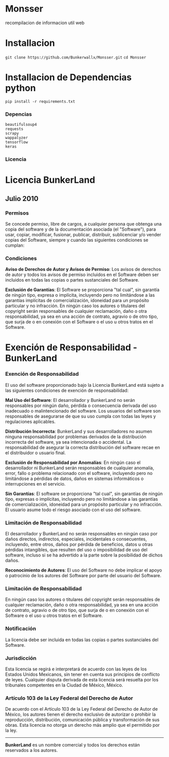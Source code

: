 # Monsser
recompilacion de informacion util web
# Installacion
`git clone https://github.com/Bunkerwallx/Monsser.git`
`cd Monsser`

# Installacion de Dependencias python
`pip install -r requirements.txt`
### Depencias 
```
beautifulsoup4
requests
scrapy
wappalyzer
tensorflow
keras

```
### Licencia
# Licencia BunkerLand

##  Julio 2010

### Permisos

Se concede permiso, libre de cargos, a cualquier persona que obtenga una copia del software y de la documentación asociada (el "Software"), para usar, copiar, modificar, fusionar, publicar, distribuir, sublicenciar y/o vender copias del Software, siempre y cuando las siguientes condiciones se cumplan:

### Condiciones
**Aviso de Derechos de Autor y Avisos de Permiso**:
   Los avisos de derechos de autor y todos los avisos de permiso incluidos en el Software deben ser incluidos en todas las copias o partes sustanciales del Software.

**Exclusión de Garantías**:
   El Software se proporciona "tal cual", sin garantía de ningún tipo, expresa o implícita, incluyendo pero no limitándose a las garantías implícitas de comercialización, idoneidad para un propósito particular y no infracción. En ningún caso los autores o titulares del copyright serán responsables de cualquier reclamación, daño o otra responsabilidad, ya sea en una acción de contrato, agravio o de otro tipo, que surja de o en conexión con el Software o el uso u otros tratos en el Software.

# Exención de Responsabilidad - BunkerLand
### Exención de Responsabilidad

El uso del software proporcionado bajo la Licencia BunkerLand está sujeto a las siguientes condiciones de exención de responsabilidad:

**Mal Uso del Software**:
   El desarrollador y BunkerLand no serán responsables por ningún daño, pérdida o consecuencia derivada del uso inadecuado o malintencionado del software. Los usuarios del software son responsables de asegurarse de que su uso cumpla con todas las leyes y regulaciones aplicables.

**Distribución Incorrecta**:
   BunkerLand y sus desarrolladores no asumen ninguna responsabilidad por problemas derivados de la distribución incorrecta del software, ya sea intencionada o accidental. La responsabilidad de asegurar la correcta distribución del software recae en el distribuidor o usuario final.

**Exclusión de Responsabilidad por Anomalías**:
   En ningún caso el desarrollador ni BunkerLand serán responsables de cualquier anomalía, error, fallo o problema relacionado con el software, incluyendo pero no limitándose a pérdidas de datos, daños en sistemas informáticos o interrupciones en el servicio.

**Sin Garantías**:
   El software se proporciona "tal cual", sin garantías de ningún tipo, expresas o implícitas, incluyendo pero no limitándose a las garantías de comercialización, idoneidad para un propósito particular y no infracción. El usuario asume todo el riesgo asociado con el uso del software.

### Limitación de Responsabilidad

El desarrollador y BunkerLand no serán responsables en ningún caso por daños directos, indirectos, especiales, incidentales o consecuentes, incluyendo, entre otros, daños por pérdida de beneficios, datos u otras pérdidas intangibles, que resulten del uso o imposibilidad de uso del software, incluso si se ha advertido a la parte sobre la posibilidad de dichos daños.


**Reconocimiento de Autores**:
   El uso del Software no debe implicar el apoyo o patrocinio de los autores del Software por parte del usuario del Software.

### Limitación de Responsabilidad

En ningún caso los autores o titulares del copyright serán responsables de cualquier reclamación, daño o otra responsabilidad, ya sea en una acción de contrato, agravio o de otro tipo, que surja de o en conexión con el Software o el uso u otros tratos en el Software.

### Notificación

La licencia debe ser incluida en todas las copias o partes sustanciales del Software.

### Jurisdicción

Esta licencia se regirá e interpretará de acuerdo con las leyes de los Estados Unidos Mexicanos, sin tener en cuenta sus principios de conflicto de leyes. Cualquier disputa derivada de esta licencia será resuelta por los tribunales competentes en la Ciudad de México, México.

### Artículo 103 de la Ley Federal del Derecho de Autor

De acuerdo con el Artículo 103 de la Ley Federal del Derecho de Autor de México, los autores tienen el derecho exclusivo de autorizar o prohibir la reproducción, distribución, comunicación pública y transformación de sus obras. Esta licencia no otorga un derecho más amplio que el permitido por la ley.

---

**BunkerLand** es un nombre comercial y todos los derechos están reservados a los autores.
